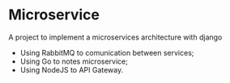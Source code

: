 # Microservice
A project to implement a microservices architecture with django

- Using RabbitMQ to comunication between services;
- Using Go to notes microservice;
- Using NodeJS to API Gateway.
